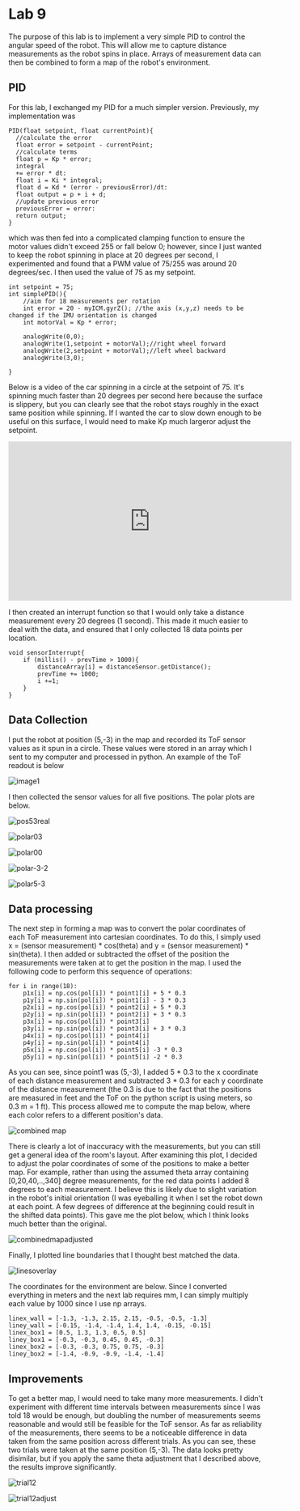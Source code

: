 # Lab 9

The purpose of this lab is to implement a very simple PID to control the angular speed of the robot. This will allow me to capture distance measurements as the robot spins in place. 
Arrays of measurement data can then be combined to form a map of the robot's environment. 

## PID
For this lab, I exchanged my PID for a much simpler version. Previously, my implementation was 
```
PID(float setpoint, float currentPoint){
  //calculate the error
  float error = setpoint - currentPoint;
  //calculate terms
  float p = Kp * error;
  integral
  += error * dt:
  float i = Ki * integral;
  float d = Kd * (error - previousError)/dt:
  float output = p + i + d;
  //update previous error
  previousError = error:
  return output; 
}
```
which was then fed into a complicated clamping function to ensure the motor values didn't exceed 255 or fall below 0; however, since I just wanted to keep the robot spinning
in place at 20 degrees per second, I experimented and found that a PWM value of 75/255 was around 20 degrees/sec. I then used the value of 75 as my setpoint.
```
int setpoint = 75;
int simplePID(){
    //aim for 18 measurements per rotation
    int error = 20 - myICM.gyrZ(); //the axis (x,y,z) needs to be changed if the IMU orientation is changed
    int motorVal = Kp * error;

    analogWrite(0,0);
    analogWrite(1,setpoint + motorVal);//right wheel forward
    analogWrite(2,setpoint + motorVal);//left wheel backward
    analogWrite(3,0);

}
```
Below is a video of the car spinning in a circle at the setpoint of 75. It's spinning much faster than 20 degrees per second here because the surface is slippery, 
but you can clearly see that the robot stays roughly in the exact same position while spinning. If I wanted the car to slow down enough to be useful on this surface, I would need to make Kp much largeror adjust the setpoint.

<iframe width="560" height="315" src="https://www.youtube.com/embed/eMrYPoE4qGI" frameborder="0" allow="autoplay; encrypted-media" allowfullscreen></iframe>

I then created an interrupt function so that I would only take a distance measurement every 20 degrees (1 second).
This made it much easier to deal with the data, and ensured that I only collected 18 data points per location. 
```
void sensorInterrupt{
    if (millis() - prevTime > 1000){
        distanceArray[i] = distanceSensor.getDistance();
        prevTime += 1000;
        i +=1;
    }
}
```
## Data Collection
I put the robot at position (5,-3) in the map and recorded its ToF sensor values as it spun in a circle. 
These values were stored in an array which I sent to my computer and processed in python. An example of the ToF readout is below

![image1](https://user-images.githubusercontent.com/71809396/168492131-6f198633-bbee-4500-8d63-1ef69a2b546c.png)

I then collected the sensor values for all five positions. The polar plots are below.

![pos53real](https://user-images.githubusercontent.com/71809396/168492190-528a1374-03b8-46c8-b82c-e1eb9ec8673c.png)

![polar03](https://user-images.githubusercontent.com/71809396/168492205-5befaaf4-feaf-41a9-8cb7-275b4b0aa0aa.png)

![polar00](https://user-images.githubusercontent.com/71809396/168492208-fd267823-6e02-4597-9e20-422ca8b73f88.png)

![polar-3-2](https://user-images.githubusercontent.com/71809396/168492214-db7234d9-a27d-42ac-8ee1-b1313d119bb3.png)

![polar5-3](https://user-images.githubusercontent.com/71809396/168492217-6bfecc5a-32e5-43d1-bbc3-662fd3f56935.png)

## Data processing
The next step in forming a map was to convert the polar coordinates of each ToF measurement into cartesian coordinates. 
To do this, I simply used x = (sensor measurement) * cos(theta) and y = (sensor measurement) * sin(theta). I then added or subtracted the offset of the position the measurements were taken at to get the position in the map. 
I used the following code to perform this sequence of operations:

```
for i in range(18):
    p1x[i] = np.cos(pol[i]) * point1[i] + 5 * 0.3 
    p1y[i] = np.sin(pol[i]) * point1[i] - 3 * 0.3
    p2x[i] = np.cos(pol[i]) * point2[i] + 5 * 0.3
    p2y[i] = np.sin(pol[i]) * point2[i] + 3 * 0.3
    p3x[i] = np.cos(pol[i]) * point3[i]
    p3y[i] = np.sin(pol[i]) * point3[i] + 3 * 0.3
    p4x[i] = np.cos(pol[i]) * point4[i]
    p4y[i] = np.sin(pol[i]) * point4[i]
    p5x[i] = np.cos(pol[i]) * point5[i] -3 * 0.3
    p5y[i] = np.sin(pol[i]) * point5[i] -2 * 0.3
```
As you can see, since point1 was (5,-3), I added 5 * 0.3 to the x coordinate of each distance measurement and subtracted 3 * 0.3 for each y coordinate of the distance measurement (the 0.3 is due to the fact that the positions are measured in feet and the ToF on the python script is using meters, so 0.3 m = 1 ft). 
This process allowed me to compute the map below, where each color refers to a different position's data.

![combined map](https://user-images.githubusercontent.com/71809396/168492463-0d5023df-2423-4dbe-af0b-c43124df1bd2.png)

There is clearly a lot of inaccuracy with the measurements, but you can still get a general idea of the room's layout. After examining this plot, 
I decided to adjust the polar coordinates of some of the positions to make a better map. For example, rather than using the assumed theta array containing [0,20,40,..,340] degree measurements, for the red data points I added 8 degrees to each measurement. I believe this is likely due to slight variation in the robot's initial orientation (I was eyeballing it when I set the robot down at each point. A few degrees of difference at the beginning could result in the shifted data points). This gave me the plot below, which I think looks much better than the original.

![combinedmapadjusted](https://user-images.githubusercontent.com/71809396/168492609-4e4289e0-62db-48e1-a47b-fa91ab8c00b1.png)

Finally, I plotted line boundaries that I thought best matched the data. 

![linesoverlay](https://user-images.githubusercontent.com/71809396/168492638-cd7e56f6-ada7-4caf-8a32-343b6141018f.png)

The coordinates for the environment are below. Since I converted everything in meters and the next lab requires mm, I can simply multiply each value by 1000 since I use np arrays. 
```
linex_wall = [-1.3, -1.3, 2.15, 2.15, -0.5, -0.5, -1.3]
liney_wall = [-0.15, -1.4, -1.4, 1.4, 1.4, -0.15, -0.15]
linex_box1 = [0.5, 1.3, 1.3, 0.5, 0.5]
liney_box1 = [-0.3, -0.3, 0.45, 0.45, -0.3]
linex_box2 = [-0.3, -0.3, 0.75, 0.75, -0.3]
liney_box2 = [-1.4, -0.9, -0.9, -1.4, -1.4]
```
## Improvements
To get a better map, I would need to take many more measurements. I didn't experiment with different time intervals between measurements since I was told 18 would be enough, but doubling the number of measurements seems reasonable and would still be feasible for the ToF sensor. As far as reliability of the measurements, there seems to be a noticeable difference in data taken from the same position across different trials. As you can see, these two trials were taken at the same position (5,-3). The data looks pretty disimilar, but if you apply the same theta adjustment that I described above, the results improve significantly. 

![trial12](https://user-images.githubusercontent.com/71809396/168493324-cc7bae28-ff4f-4ab5-a89a-9412f996cd62.png)

![trial12adjust](https://user-images.githubusercontent.com/71809396/168493330-89a7606a-18f3-406d-8639-53d398b3bdf2.png)







